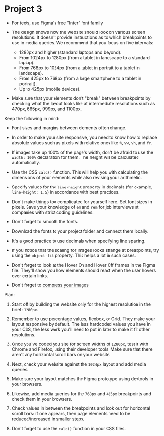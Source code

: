 # Project 3

- For texts, use Figma's free "Inter" font family
- The design shows how the website should look on various screen resolutions. It doesn't provide instructions as to which breakpoints to use in media queries. We recommend that you focus on five intervals:

	-   1280px and higher (standard laptops and beyond).
	-   From 1024px to 1280px (from a tablet in landscape to a standard laptop).
	-   From 768px to 1024px (from a tablet in portrait to a tablet in landscape).
	-   From 425px to 768px (from a large smartphone to a tablet in portrait).
	-   Up to 425px (mobile devices).

- Make sure that your elements don't "break" between breakpoints by checking what the layout looks like at intermediate resolutions such as 470px, 665px, 999px, and 1100px.

Keep the following in mind:

-   Font sizes and margins between elements often change.
-   In order to make your site responsive, you need to know how to replace absolute values such as pixels with relative ones like `%`, `vw`, `vh`, and `fr`.
-   If images take up 100% of the page's width, don't be afraid to use the `width: 100%` declaration for them. The height will be calculated automatically.
-   Use the CSS `calc()` function. This will help you with calculating the dimensions of your elements while also revising your arithmetic.
-   Specify values for the `line-height` property in decimals (for example, `line-height: 1.5`) in accordance with best practices.
-   Don't make things too complicated for yourself here. Set font sizes in pixels. Save your knowledge of `em` and `rem` for job interviews at companies with strict coding guidelines.
-   Don't forget to smooth the fonts.
-   Download the fonts to your project folder and connect them locally.
-   It's a good practice to use decimals when specifying line spacing.
-   If you notice that the scaling for images looks strange at breakpoints, try using the `object-fit` property. This helps a lot in such cases.
-   Don't forget to look at the Hover On and Hover Off frames in the Figma file. They'll show you how elements should react when the user hovers over certain links.

- Don't forget to [compress your images](https://tinypng.com/)

Plan:

1.  Start off by building the website only for the highest resolution in the brief: `1280px`.
    
2.  Remember to use percentage values, flexbox, or Grid. They make your layout responsive by default. The less hardcoded values you have in your CSS, the less work you'll need to put in later to make it fit other resolutions.
    
3.  Once you've coded you site for screen widths of `1280px`, test it with Chrome and Firefox, using their developer tools. Make sure that there aren't any horizontal scroll bars on your website.
    
4.  Next, check your website against the `1024px` layout and add media queries.
    
5.  Make sure your layout matches the Figma prototype using devtools in your browsers.
    
6.  Likewise, add media queries for the `768px` and `425px` breakpoints and check them in your browsers.
    
7.  Check values in between the breakpoints and look out for horizontal scroll bars: if one appears, then page elements need to be reduced/increased in smaller steps.
    
8.  Don't forget to use the `calc()` function in your CSS files.